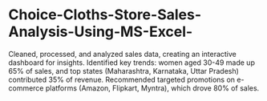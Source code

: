 # Choice-Cloths-Store-Sales-Analysis-Using-MS-Excel-
Cleaned, processed, and analyzed sales data, creating an interactive dashboard for insights. Identified key trends: women aged 30-49 made up 65% of sales, and top states (Maharashtra, Karnataka, Uttar Pradesh) contributed 35% of revenue. Recommended targeted promotions on e-commerce platforms (Amazon, Flipkart, Myntra), which drove 80% of sales.
